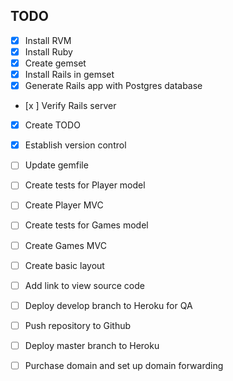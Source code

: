 ## TODO

- [x] Install RVM
- [x] Install Ruby
- [x] Create gemset
- [x] Install Rails in gemset
- [x] Generate Rails app with Postgres database
- [x ] Verify Rails server
- [x] Create TODO
- [x] Establish version control
- [ ] Update gemfile
- [ ] Create tests for Player model
- [ ] Create Player MVC
- [ ] Create tests for Games model
- [ ] Create Games MVC
- [ ] Create basic layout
- [ ] Add link to view source code
- [ ] Deploy develop branch to Heroku for QA
- [ ] Push repository to Github
- [ ] Deploy master branch to Heroku
- [ ] Purchase domain and set up domain forwarding

